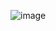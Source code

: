 ![image](https://note.youdao.com/yws/api/personal/file/WEBc900b4e4c12ad45544ea6d26d354d0be?method=getImage&version=2826&cstk=cxbc93kw)
